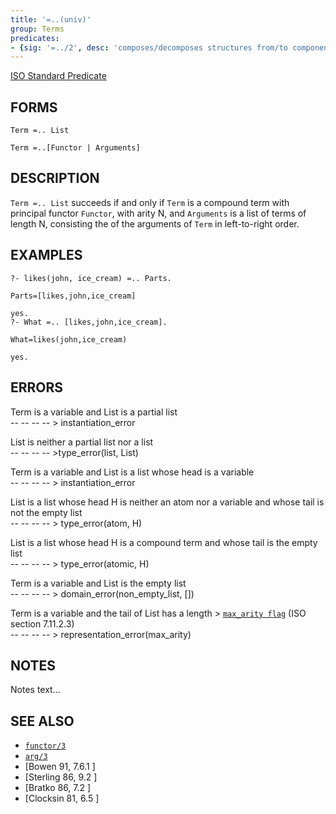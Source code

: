 ```yaml
---
title: '=..(univ)'
group: Terms
predicates:
- {sig: '=../2', desc: 'composes/decomposes structures from/to components'}
---
```

[ISO Standard Predicate](https://www.deransart.fr/prolog/bips.html#univ)





## FORMS

`Term =.. List`

`Term =..[Functor | Arguments]`

## DESCRIPTION

`Term =.. List` succeeds if and only if `Term` is a compound term with principal functor `Functor`, with arity N, and `Arguments` is a list of terms of length N, consisting the of the arguments of `Term` in left-to-right order.


## EXAMPLES

```
?- likes(john, ice_cream) =.. Parts.

Parts=[likes,john,ice_cream] 

yes.
?- What =.. [likes,john,ice_cream].

What=likes(john,ice_cream) 

yes.
```

## ERRORS

Term is a variable and List is a partial list  
	-- -- -- -- &gt; instantiation_error  

List is neither a partial list nor a list  
	-- -- -- -- &gt;type_error(list, List)  

Term is a variable and List is a list whose head is a variable  
	-- -- -- -- &gt; instantiation_error  

List is a list whose head H is neither an atom nor a variable and whose tail is not the empty list  
	-- -- -- -- &gt; type_error(atom, H)  

List is a list whose head H is a compound term and whose tail is the empty list  
	-- -- -- -- &gt; type_error(atomic, H)  

Term is a variable and List is the empty list  
	-- -- -- -- &gt; domain_error(non_empty_list, [])  

Term is a variable and the tail of List has a length > [`max_arity flag`](current_prolog_flag.html) (ISO section 7.11.2.3)  
	-- -- -- -- &gt; representation_error(max_arity)  


## NOTES

Notes text...

## SEE ALSO

- [`functor/3`](functor.html)
- [`arg/3`](arg.md)
- [Bowen 91, 7.6.1 ]
- [Sterling 86, 9.2 ]
- [Bratko 86, 7.2 ]
- [Clocksin 81, 6.5 ]
